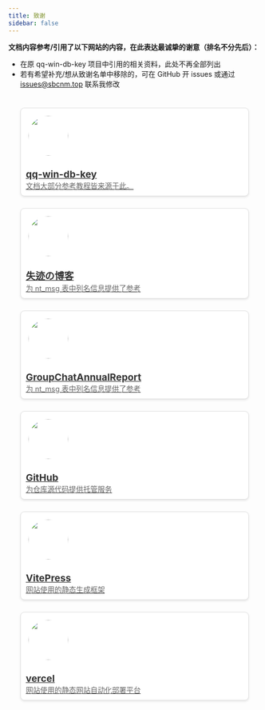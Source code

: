 ```yaml
---
title: 致谢
sidebar: false
---
```


**文档内容参考/引用了以下网站的内容，在此表达最诚挚的谢意（排名不分先后）：**
- 在原 qq-win-db-key 项目中引用的相关资料，此处不再全部列出
- 若有希望补充/想从致谢名单中移除的，可在 GitHub 开 issues 或通过 [issues@sbcnm.top](mailto:issues@sbcnm.top) 联系我修改

<div class="card-container">
  <div class="card">
    <a href="https://github.com/QQBackup/qq-win-db-key" target="_blank">
      <div class="card-image">
        <img src="/icons/logo.jpg" alt="">
      </div>
      <div class="card-content">
        <h3>qq-win-db-key</h3>
        <p>文档大部分参考教程皆来源于此。</p>
      </div>
    </a>
  </div>
  
  <div class="card">
    <a href="https://blog.reincarnatey.net/2024/0707-qqnt-history-export/" target="_blank">
      <div class="card-image">
        <img src="/thanks/失迹.png" alt="">
      </div>
      <div class="card-content">
        <h3>失迹の博客</h3>
        <p>为 nt_msg 表中列名信息提供了参考</p>
      </div>
    </a>
  </div>
 
  <div class="card">
    <a href="https://github.com/mobyw/GroupChatAnnualReport" target="_blank">
      <div class="card-image">
        <img src="/thanks/GroupChatAnnualReport.jpg" alt="">
      </div>
      <div class="card-content">
        <h3>GroupChatAnnualReport</h3>
        <p>为 nt_msg 表中列名信息提供了参考</p>
      </div>
    </a>
  </div>
  <div class="card">
    <a href="https://github.com/QQBackup/QQDecrypt" target="_blank">
      <div class="card-image">
        <img src="/thanks/github.png" alt="">
      </div>
      <div class="card-content">
        <h3>GitHub</h3>
        <p>为仓库源代码提供托管服务</p>
      </div>
    </a>
  </div>
  <div class="card">
    <a href="https://vitepress.dev/" target="_blank">
      <div class="card-image">
        <img src="/thanks/vitepress.svg" alt="">
      </div>
      <div class="card-content">
        <h3>VitePress</h3>
        <p>网站使用的静态生成框架</p>
      </div>
    </a>
  </div>
  <div class="card">
    <a href="https://vercel.com/" target="_blank">
      <div class="card-image">
        <img src="/thanks/vercel.png" alt="">
      </div>
      <div class="card-content">
        <h3>vercel</h3>
        <p>网站使用的静态网站自动化部署平台</p>
      </div>
    </a>
  </div>  
</div>

<style>
.card-container {
  display: flex;
  flex-direction: column;
  gap: 1.5rem;
  padding: 1.5rem;
}

.card {
  background-color: #fff;
  border: 1px solid #e0e0e0;
  border-radius: 8px;
  width: 100%;
  max-width: 700px;
  display: flex;
  align-items: center;
  box-shadow: 0 2px 4px rgba(0, 0, 0, 0.1);
  transition: transform 0.3s ease, box-shadow 0.3s ease;
  text-decoration: none;
  overflow: hidden;
  margin: 0 auto;
}

.card:hover {
  transform: scale(1.02);
  box-shadow: 0 4px 8px rgba(0, 0, 0, 0.15);
}

.card-image {
  width: 80px;
  height: 80px;
  overflow: hidden;
  border-radius: 50%;
  margin: 15px;
  flex-shrink: 0;
}

.card-image img {
  width: 100%;
  height: 100%;
  object-fit: cover;
  border-radius: 50%;
}

.card-content {
  padding: 10px;
  display: flex;
  flex-direction: column;
  justify-content: space-between;
  flex: 1;
}

.card-content h3 {
  font-size: 1.2rem;
  margin: 0;
  color: #333;
}

.card-content p {
  color: #666;
  font-size: 0.9rem;
  margin: 0;
  white-space: nowrap;
  overflow: hidden;
  text-overflow: ellipsis;
  max-width: 100%;
  transition: white-space 0.3s ease;
}

.card:hover .card-content p {
  white-space: normal;
}
</style>
